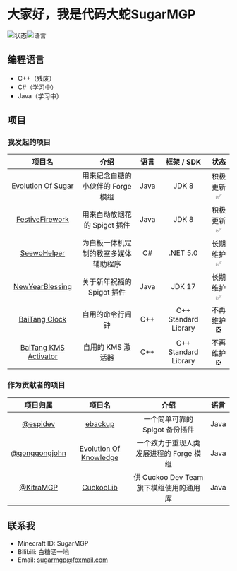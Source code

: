 # 大家好，我是代码大蛇SugarMGP

![状态](https://github-readme-stats.vercel.app/api?username=SugarMGP&locale=cn&show_icons=true&include_all_commits=true&hide_border=true)![语言](https://github-readme-stats.vercel.app/api/top-langs/?username=SugarMGP&layout=compact&locale=cn&hide_border=true)

## 编程语言

- C++（残废）
- C#（学习中）
- Java（学习中）

## 项目

### 我发起的项目

|项目名|介绍|语言|框架 / SDK|状态|
|:----:|:----:|:----:|:----:|:----:|
|[Evolution Of Sugar](https://github.com/SugarWorkshop/Evolution-Of-Sugar)|用来纪念白糖的小伙伴的 Forge 模组|Java|JDK 8|积极更新✅|
|[FestiveFirework](https://github.com/SugarMGP/FestiveFirework)|用来自动放烟花的 Spigot 插件|Java|JDK 8|积极更新✅|
|[SeewoHelper](https://github.com/SugarWorkshop/SeewoHelper)|为白板一体机定制的教室多媒体辅助程序|C#|.NET 5.0|长期维护✅|
|[NewYearBlessing](https://github.com/SugarMGP/NewYearBlessing)|关于新年祝福的 Spigot 插件|Java|JDK 17|长期维护✅|
|[BaiTang Clock](https://github.com/SugarMGP/BaiTang-Clock)|自用的命令行闹钟|C++|C++ Standard Library|不再维护❎|
|[BaiTang KMS Activator](https://github.com/SugarMGP/BaiTang-KMS-Activator)|自用的 KMS 激活器|C++|C++ Standard Library|不再维护❎|

### 作为贡献者的项目

|项目归属|项目名|介绍|语言|
|:----:|:----:|:----:|:----:|
|[@espidev](https://github.com/espidev)|[ebackup](https://github.com/espidev/ebackup)|一个简单可靠的 Spigot 备份插件|Java|
|[@gonggongjohn](https://github.com/gonggongjohn)|[Evolution Of Knowledge](https://github.com/gonggongjohn/Evolution-Of-Knowledge)|一个致力于重现人类发展进程的 Forge 模组|Java|
|[@KitraMGP](https://github.com/KitraMGP)|[CuckooLib](https://github.com/KitraMGP/CuckooLib)|供 Cuckoo Dev Team 旗下模组使用的通用库|Java|

## 联系我

- Minecraft ID: SugarMGP
- Bilibili: 白糖洒一地
- Email: sugarmgp@foxmail.com
